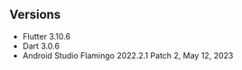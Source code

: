 ## Versions

- Flutter 3.10.6
- Dart 3.0.6
- Android Studio Flamingo 2022.2.1 Patch 2, May 12, 2023
